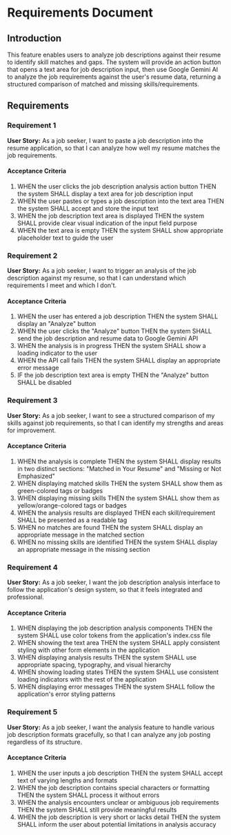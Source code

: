 # Requirements Document

## Introduction

This feature enables users to analyze job descriptions against their resume to identify skill matches and gaps. The system will provide an action button that opens a text area for job description input, then use Google Gemini AI to analyze the job requirements against the user's resume data, returning a structured comparison of matched and missing skills/requirements.

## Requirements

### Requirement 1

**User Story:** As a job seeker, I want to paste a job description into the resume application, so that I can analyze how well my resume matches the job requirements.

#### Acceptance Criteria

1. WHEN the user clicks the job description analysis action button THEN the system SHALL display a text area for job description input
2. WHEN the user pastes or types a job description into the text area THEN the system SHALL accept and store the input text
3. WHEN the job description text area is displayed THEN the system SHALL provide clear visual indication of the input field purpose
4. WHEN the text area is empty THEN the system SHALL show appropriate placeholder text to guide the user

### Requirement 2

**User Story:** As a job seeker, I want to trigger an analysis of the job description against my resume, so that I can understand which requirements I meet and which I don't.

#### Acceptance Criteria

1. WHEN the user has entered a job description THEN the system SHALL display an "Analyze" button
2. WHEN the user clicks the "Analyze" button THEN the system SHALL send the job description and resume data to Google Gemini API
3. WHEN the analysis is in progress THEN the system SHALL show a loading indicator to the user
4. WHEN the API call fails THEN the system SHALL display an appropriate error message
5. IF the job description text area is empty THEN the "Analyze" button SHALL be disabled

### Requirement 3

**User Story:** As a job seeker, I want to see a structured comparison of my skills against job requirements, so that I can identify my strengths and areas for improvement.

#### Acceptance Criteria

1. WHEN the analysis is complete THEN the system SHALL display results in two distinct sections: "Matched in Your Resume" and "Missing or Not Emphasized"
2. WHEN displaying matched skills THEN the system SHALL show them as green-colored tags or badges
3. WHEN displaying missing skills THEN the system SHALL show them as yellow/orange-colored tags or badges
4. WHEN the analysis results are displayed THEN each skill/requirement SHALL be presented as a readable tag
5. WHEN no matches are found THEN the system SHALL display an appropriate message in the matched section
6. WHEN no missing skills are identified THEN the system SHALL display an appropriate message in the missing section

### Requirement 4

**User Story:** As a job seeker, I want the job description analysis interface to follow the application's design system, so that it feels integrated and professional.

#### Acceptance Criteria

1. WHEN displaying the job description analysis components THEN the system SHALL use color tokens from the application's index.css file
2. WHEN showing the text area THEN the system SHALL apply consistent styling with other form elements in the application
3. WHEN displaying analysis results THEN the system SHALL use appropriate spacing, typography, and visual hierarchy
4. WHEN showing loading states THEN the system SHALL use consistent loading indicators with the rest of the application
5. WHEN displaying error messages THEN the system SHALL follow the application's error styling patterns

### Requirement 5

**User Story:** As a job seeker, I want the analysis feature to handle various job description formats gracefully, so that I can analyze any job posting regardless of its structure.

#### Acceptance Criteria

1. WHEN the user inputs a job description THEN the system SHALL accept text of varying lengths and formats
2. WHEN the job description contains special characters or formatting THEN the system SHALL process it without errors
3. WHEN the analysis encounters unclear or ambiguous job requirements THEN the system SHALL still provide meaningful results
4. WHEN the job description is very short or lacks detail THEN the system SHALL inform the user about potential limitations in analysis accuracy